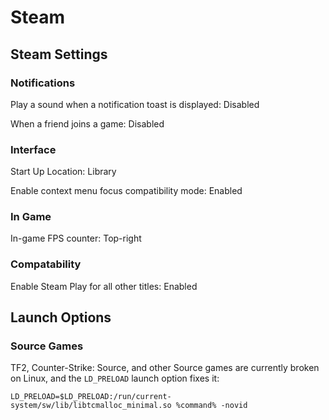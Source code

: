# Steam

## Steam Settings

### Notifications

Play a sound when a notification toast is displayed: Disabled

When a friend joins a game: Disabled

### Interface

Start Up Location: Library

Enable context menu focus compatibility mode: Enabled

### In Game

In-game FPS counter: Top-right

### Compatability

Enable Steam Play for all other titles: Enabled

## Launch Options

### Source Games

TF2, Counter-Strike: Source, and other Source games are currently broken on Linux, and the `LD_PRELOAD` launch option fixes it:

```text
LD_PRELOAD=$LD_PRELOAD:/run/current-system/sw/lib/libtcmalloc_minimal.so %command% -novid
```
